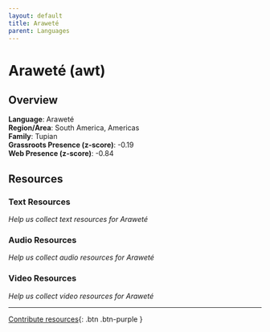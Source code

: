 ```yaml
---
layout: default
title: Araweté
parent: Languages
---
```


# Araweté (awt)

## Overview

**Language**: Araweté  
**Region/Area**: South America, Americas  
**Family**: Tupian  
**Grassroots Presence (z-score)**: -0.19  
**Web Presence (z-score)**: -0.84  

## Resources

### Text Resources
*Help us collect text resources for Araweté*

### Audio Resources
*Help us collect audio resources for Araweté*

### Video Resources
*Help us collect video resources for Araweté*

---

[Contribute resources](https://forms.office.com/e/1SfLJx3u1r){: .btn .btn-purple }
